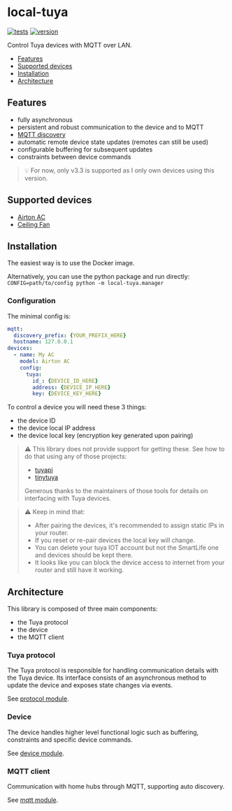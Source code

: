 # local-tuya

[![tests](https://github.com/gpajot/local-tuya/actions/workflows/test.yml/badge.svg?branch=main&event=push)](https://github.com/gpajot/local-tuya/actions/workflows/test.yml?query=branch%3Amain+event%3Apush)
[![version](https://img.shields.io/docker/v/gpajot/local-tuya/latest)](https://hub.docker.com/r/gpajot/local-tuya)

Control Tuya devices with MQTT over LAN.

- [Features](#features)
- [Supported devices](#supported-devices)
- [Installation](#installation)
- [Architecture](#architecture)

## Features
- fully asynchronous
- persistent and robust communication to the device and to MQTT
- [MQTT discovery](https://www.home-assistant.io/integrations/mqtt/#mqtt-discovery)
- automatic remote device state updates (remotes can still be used)
- configurable buffering for subsequent updates
- constraints between device commands

> 💡 For now, only v3.3 is supported as I only own devices using this version.

## Supported devices
- [Airton AC](./local_tuya/contrib/airton_ac.py)
- [Ceiling Fan](./local_tuya/contrib/ceiling_fan.py)

## Installation

The easiest way is to use the Docker image.

Alternatively, you can use the python package and run directly: `CONFIG=path/to/config python -m local-tuya.manager`

### Configuration

The minimal config is:
```yaml
mqtt:
  discovery_prefix: {YOUR_PREFIX_HERE}
  hostname: 127.0.0.1
devices:
  - name: My AC
    model: Airton AC
    config:
      tuya:
        id_: {DEVICE_ID_HERE}
        address: {DEVICE_IP_HERE}
        key: {DEVICE_KEY_HERE}
```

To control a device you will need these 3 things:
- the device ID
- the device local IP address
- the device local key (encryption key generated upon pairing)

> ⚠️ This library does not provide support for getting these.
> See how to do that using any of those projects:
> - [tuyapi](https://github.com/codetheweb/tuyapi)
> - [tinytuya](https://github.com/jasonacox/tinytuya)
> 
> Generous thanks to the maintainers of those tools for details on interfacing with Tuya devices.

> ⚠️ Keep in mind that:
> - After pairing the devices, it's recommended to assign static IPs in your router.
> - If you reset or re-pair devices the local key will change.
> - You can delete your tuya IOT account but not the SmartLife one and devices should be kept there.
> - It looks like you can block the device access to internet from your router and still have it working.

## Architecture
This library is composed of three main components:
- the Tuya protocol
- the device
- the MQTT client

### Tuya protocol
The Tuya protocol is responsible for handling communication details with the Tuya device.
Its interface consists of an asynchronous method to update the device and exposes state changes via events.

See [protocol module](./local_tuya/tuya).

### Device
The device handles higher level functional logic such as buffering, constraints and specific device commands.

See [device module](./local_tuya/device).

### MQTT client
Communication with home hubs through MQTT, supporting auto discovery.

See [mqtt module](./local_tuya/mqtt).


